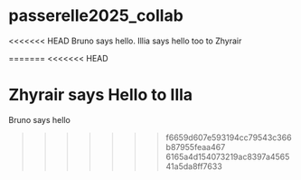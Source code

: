 # passerelle2025_collab
<<<<<<< HEAD
Bruno says hello.
Illia says hello too to Zhyrair

=======
<<<<<<< HEAD

Zhyrair says Hello to Illa
=======
Bruno says hello
>>>>>>> f6659d607e593194cc79543c366b87955feaa467
>>>>>>> 6165a4d154073219ac8397a456541a5da8ff7633
